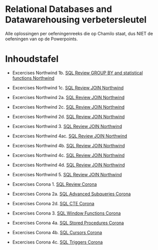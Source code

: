 # Relational Databases and Datawarehousing verbetersleutel

Alle oplossingen per oefeningenreeks die op Chamilo staat, dus NIET de oefeningen van op de Powerpoints.

# Inhoudstafel

- Excercises Northwind 1b. [SQL Review GROUP BY and statistical functions Northwind](Excercises%20Northwind/SQL_Review_GROUP_BY_and_statistical_functions_Solutions.md)
- Excercises Northwind 1c. [SQL Review JOIN Northwind](Excercises%20Northwind/SQL_Review_JOIN_Solutions.md)
- Excercises Northwind 2a. [SQL Review JOIN Northwind](Excercises%20Northwind/SQL_Advanced_Subqueries_Northwind.md)
- Excercises Northwind 2c. [SQL Review JOIN Northwind](Excercises%20Northwind/SQL_Advanced_Views_Northwind.md)
- Excercises Northwind 2d. [SQL Review JOIN Northwind](Excercises%20Northwind/SQL_Advanced_CTE_Northwind.md)
- Excercises Northwind 3. [SQL Review JOIN Northwind](Excercises%20Northwind/SQL_Window_Functions_Northwind.md)
- Excercises Northwind 4ac. [SQL Review JOIN Northwind](Excercises%20Northwind/SQL_Stored_Procedures_Northwind.md)
- Excercises Northwind 4b. [SQL Review JOIN Northwind](Excercises%20Northwind/SQL_Cursors_Northwind.md)
- Excercises Northwind 4c. [SQL Review JOIN Northwind](Excercises%20Northwind/SQL_Triggers_Northwind.md)
- Excercises Northwind 4d. [SQL Review JOIN Northwind](Excercises%20Northwind/SQL_Tables_And_User_Defined_Types_Northwind.md)
- Excercises Northwind 5. [SQL Review JOIN Northwind](Excercises%20Northwind/SQL_Indexen_Northwind.md)

- Excercises Corona 1. [SQL Review Corona](Excercises%20Corona/SQL_Review_Corona.md)
- Excercises Corona 2a. [SQL Advanced Subqueries Corona](Excercises%20Corona/SQL_Advanced_Subqueries_Corona.md)
- Excercises Corona 2d. [SQL CTE Corona](Excercises%20Corona/SQL_CTE_Exercises_Corona.md)
- Excercises Corona 3. [SQL Window Functions Corona](Excercises%20Corona/SQL_Window_Functions_Exercises_Corona.md)
- Excercises Corona 4a. [SQL Stored Procedures Corona](Excercises%20Corona/SQL_Stored_Procedures_Corona.md)
- Excercises Corona 4b. [SQL Cursors Corona](Excercises%20Corona/SQL_Cursors_Corona.md)
- Excercises Corona 4c. [SQL Triggers Corona](Excercises%20Corona/SQL_Triggers_Corona.md)
